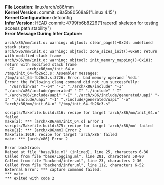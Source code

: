 **File Location:** linux/arch/x86/mm  
**Kernel Version:**  commit: d8a5b80568a9("Linux 4.15")  
**Kernel Configuration:** defconfig  
**Infer Version:** HEAD commit: 4799fb6b8226("[racerd] skeleton for testing access path stability")  
**Error Message During Infer Capture:**  
```
arch/x86/mm/init.o: warning: objtool: clear_page()+0x24: undefined stack state
arch/x86/mm/init.o: warning: objtool: zone_sizes_init()+0xe0: return with modified stack frame
arch/x86/mm/init.o: warning: objtool: init_memory_mapping()+0x181: return with modified stack frame
  CC      arch/x86/mm/init_64.o
/tmp/init_64-fb26c3.s: Assembler messages:
/tmp/init_64-fb26c3.s:3726: Error: bad memory operand `%edi'
Error: the following clang command did not run successfully:
  '/usr/bin/as' "--64" "-I" "./arch/x86/include" "-I" "./arch/x86/include/generated" "-I" "./include" "-I" "./arch/x86/include/uapi" "-I" "./arch/x86/include/generated/uapi" "-I" "./include/uapi" "-I" "./include/generated/uapi" "-o" "arch/x86/mm/init_64.o" "/tmp/init_64-fb26c3.s"

scripts/Makefile.build:316: recipe for target 'arch/x86/mm/init_64.o' failed
make[2]: *** [arch/x86/mm/init_64.o] Error 1
scripts/Makefile.build:575: recipe for target 'arch/x86/mm' failed
make[1]: *** [arch/x86/mm] Error 2
Makefile:1019: recipe for target 'arch/x86' failed
make: *** [arch/x86] Error 2

Error backtrace:
Raised at file "base/Die.ml" (inlined), line 25, characters 6-36
Called from file "base/Logging.ml", line 281, characters 58-80
Called from file "backend/infer.ml", line 23, characters 2-36
Called from file "backend/infer.ml", line 112, characters 6-52
External Error: *** capture command failed:
*** make
*** exited with code 2
```
